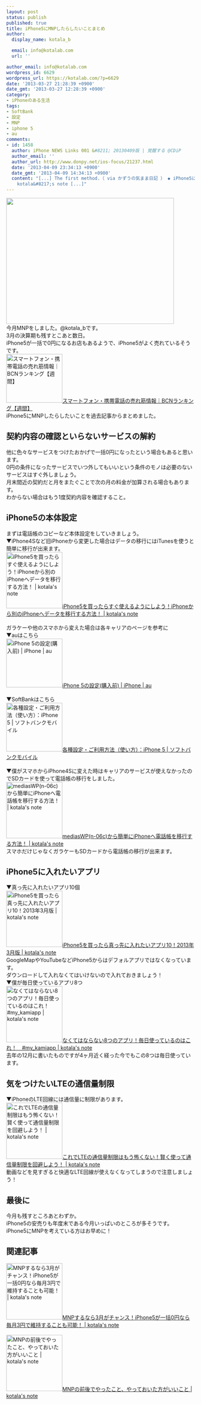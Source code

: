 ```yaml
---
layout: post
status: publish
published: true
title: iPhone5にMNPしたらしたいことまとめ
author:
  display_name: kotala_b

  email: info@kotalab.com
  url: ''

author_email: info@kotalab.com
wordpress_id: 6629
wordpress_url: https://kotalab.com/?p=6629
date: '2013-03-27 21:28:39 +0900'
date_gmt: '2013-03-27 12:28:39 +0900'
category:
- iPhoneのある生活
tags:
- SoftBank
- 設定
- MNP
- iphone 5
- au
comments:
- id: 1458
  author: iPhone NEWS Links 001 &#8211; 20130409版 | 覚醒する @CDiP
  author_email: ''
  author_url: http://www.donpy.net/ios-focus/21237.html
  date: '2013-04-09 23:34:13 +0900'
  date_gmt: '2013-04-09 14:34:13 +0900'
  content: "[...] The first method.（ via かずうの気まま日記 ） ◆ iPhone5にMNPしたらしたいことまとめ（ via
    kotala&#8217;s note [...]"
---
```

<p><img alt="" src="https://kotalab.com/wp-content/uploads/slooProImg_20130327212701.jpg" width="448" height="336" /><br />
今月MNPをしました。@kotala_bです。<br />
3月の決算期も残すとこあと数日。<br />
iPhone5が一括で0円になるお店もあるようで、iPhone5がよく売れているそうです。<br />
<a href="http://bcnranking.jp/category/subcategory_0010.html" target="_blank"><img  class="alignleft" src="https://capture.heartrails.com/150x130?http://bcnranking.jp/category/subcategory_0010.html" alt="スマートフォン・携帯電話の売れ筋情報｜BCNランキング【週間】" width="150" height="130" /></a><a href="http://bcnranking.jp/category/subcategory_0010.html" target="_blank">スマートフォン・携帯電話の売れ筋情報｜BCNランキング【週間】</a><a href="https://b.hatena.ne.jp/entry/http://bcnranking.jp/category/subcategory_0010.html" target="_blank"><img border="0" src="https://b.hatena.ne.jp/entry/image/http://bcnranking.jp/category/subcategory_0010.html" alt="" /></a><br style="clear:both;" />iPhone5にMNPしたらしたいことを過去記事からまとめました。<br />
</p>
<!--more-->
<h2>契約内容の確認といらないサービスの解約</h2>
<p>他に色々なサービスをつけたおかげで一括0円になったという場合もあると思います。<br />
0円の条件になったサービスでいつ外してもいいという条件のモノは必要のないサービスはすぐ外しましょう。<br />
月末間近の契約だと月をまたぐことで次の月の料金が加算される場合もあります。<br />
わからない場合はもう1度契約内容を確認すること。</p>
<h2>iPhone5の本体設定</h2>
<p>まずは電話帳のコピーなど本体設定をしていきましょう。<br />
▼iPhone4Sなど旧iPhoneから変更した場合はデータの移行にはiTunesを使うと簡単に移行が出来ます。<br />
<a href="https://kotalab.com/from-iphone-to-iphone" target="_blank"><img  class="alignleft" src="https://kotalab.com/wp-content/uploads/iphone_120911.jpg" alt="iPhone5を買ったらすぐ使えるようにしよう！iPhoneから別のiPhoneへデータを移行する方法！ | kotala's note" width="150" /></a><a href="https://kotalab.com/from-iphone-to-iphone" target="_blank">iPhone5を買ったらすぐ使えるようにしよう！iPhoneから別のiPhoneへデータを移行する方法！ | kotala's note</a><br style="clear:both;" /><br />
ガラケーや他のスマホから変えた場合は各キャリアのページを参考に<br />
▼auはこちら<br />
<a href="http://www.au.kddi.com/iphone/support/guide/kounyumae.html#au-keitai" target="_blank"><img  class="alignleft" src="https://capture.heartrails.com/150x130?http://www.au.kddi.com/iphone/support/guide/kounyumae.html#au-keitai" alt="iPhone 5の設定(購入前) | iPhone | au" width="150" height="130" /></a><a href="http://www.au.kddi.com/iphone/support/guide/kounyumae.html#au-keitai" target="_blank">iPhone 5の設定(購入前) | iPhone | au</a><a href="https://b.hatena.ne.jp/entry/http://www.au.kddi.com/iphone/support/guide/kounyumae.html#au-keitai" target="_blank"><img border="0" src="https://b.hatena.ne.jp/entry/image/http://www.au.kddi.com/iphone/support/guide/kounyumae.html#au-keitai" alt="" /></a><br style="clear:both;" /><br />
▼SoftBankはこちら<br />
<a href="https://mb.softbank.jp/mb/iphone/support/utilization/" target="_blank"><img  class="alignleft" src="https://capture.heartrails.com/150x130?http://mb.softbank.jp/mb/iphone/support/utilization/" alt="各種設定・ご利用方法（使い方）：iPhone 5 | ソフトバンクモバイル" width="150" height="130" /></a><a href="https://mb.softbank.jp/mb/iphone/support/utilization/" target="_blank">各種設定・ご利用方法（使い方）：iPhone 5 | ソフトバンクモバイル</a><a href="https://b.hatena.ne.jp/entry/http://mb.softbank.jp/mb/iphone/support/utilization/" target="_blank"><img border="0" src="https://b.hatena.ne.jp/entry/image/http://mb.softbank.jp/mb/iphone/support/utilization/" alt="" /></a><br style="clear:both;" /><br />
▼僕がスマホからiPhone4Sに変えた時はキャリアのサービスが使えなかったのでSDカードを使って電話帳の移行をしました。<br />
<a href="https://kotalab.com/from-medias-to-iphone" target="_blank"><img  class="alignleft" src="https://kotalab.com/wp-content/uploads/iphone_01.jpg" alt="mediasWP(n-06c)から簡単にiPhoneへ電話帳を移行する方法！ | kotala's note" width="150" /></a><a href="https://kotalab.com/from-medias-to-iphone" target="_blank">mediasWP(n-06c)から簡単にiPhoneへ電話帳を移行する方法！ | kotala's note</a><br style="clear:both;" />スマホだけじゃなくガラケーもSDカードから電話帳の移行が出来ます。</p>
<h2>iPhone5に入れたいアプリ</h2>
<p>▼真っ先に入れたいアプリ10個<br />
<a href="https://kotalab.com/iphone5-first10app" target="_blank"><img  class="alignleft" src="https://kotalab.com/wp-content/uploads/iPhone5app_130318-448x250.jpg" alt="iPhone5を買ったら真っ先に入れたいアプリ10！2013年3月版 | kotala's note" width="150" /></a><a href="https://kotalab.com/iphone5-first10app" target="_blank">iPhone5を買ったら真っ先に入れたいアプリ10！2013年3月版 | kotala's note</a><br style="clear:both;" />GoogleMapやYouTubeなどiPhone5からはデフォルアプリではなくなっています。<br />
ダウンロードして入れなくてはいけないので入れておきましょう！<br />
▼僕が毎日使っているアプリ8つ<br />
<a href="https://kotalab.com/my-kami-app" target="_blank"><img  class="alignleft" src="https://kotalab.com/wp-content/uploads/kamiapp_121203-448x319.jpg" alt="なくてはならない8つのアプリ！毎日使っているのはこれ！　#my_kamiapp | kotala's note" width="150" /></a><a href="https://kotalab.com/my-kami-app" target="_blank">なくてはならない8つのアプリ！毎日使っているのはこれ！　#my_kamiapp | kotala's note</a><br style="clear:both;" />去年の12月に書いたものですが4ヶ月近く経った今でもこの8つは毎日使っています。</p>
<h2>気をつけたいLTEの通信量制限</h2>
<p>▼iPhoneのLTE回線には通信量に制限があります。<br />
<a href="https://kotalab.com/lte" target="_blank"><img  class="alignleft" src="https://kotalab.com/wp-content/uploads/ltelimit_120916.jpg" alt="これでLTEの通信量制限はもう怖くない！賢く使って通信量制限を回避しよう！ | kotala's note" width="150" /></a><a href="https://kotalab.com/lte" target="_blank">これでLTEの通信量制限はもう怖くない！賢く使って通信量制限を回避しよう！ | kotala's note</a><br style="clear:both;" />動画などを見すぎると快適なLTE回線が使えなくなってしまうので注意しましょう！</p>
<h2>最後に</h2>
<p>今月も残すところあとわずか。<br />
iPhone5の安売りも年度末である今月いっぱいのところが多そうです。<br />
iPhone5にMNPを考えている方はお早めに！</p>
<h2 class="rele">関連記事</h2>
<p><a href="https://kotalab.com/mnp-march" target="_blank"><img  class="alignleft" src="https://kotalab.com/wp-content/uploads/iphoneandroid_120720.jpg" alt="MNPするなら3月がチャンス！iPhone5が一括0円なら毎月3円で維持することも可能！ | kotala's note" width="150" /></a><a href="https://kotalab.com/mnp-march" target="_blank">MNPするなら3月がチャンス！iPhone5が一括0円なら毎月3円で維持することも可能！ | kotala's note</a><br style="clear:both;" /><br />
<a href="https://kotalab.com/mnp-todobetter" target="_blank"><img  class="alignleft" src="https://kotalab.com/wp-content/uploads/mnp_20120712_06.jpg" alt="MNPの前後でやったこと、やっておいた方がいいこと | kotala's note" width="150" /></a><a href="https://kotalab.com/mnp-todobetter" target="_blank">MNPの前後でやったこと、やっておいた方がいいこと | kotala's note</a><br style="clear:both;" /></p>
